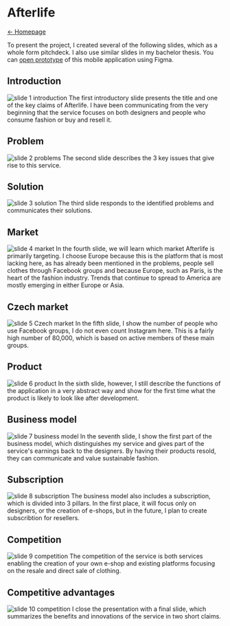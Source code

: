# Afterlife
[← Homepage](https://martinstroleny.github.io/english-for-designers/07-homepage/index)

To present the project, I created several of the following slides, which as a whole form pitchdeck. I also use similar slides in my bachelor thesis.
You can [open prototype](https://www.figma.com/proto/FJZ6pTPnp5Fmd6ZNJuhmjd/Afterlife?page-id=22%3A4&node-id=684%3A31120&viewport=1266%2C168%2C0.02&scaling=scale-down&starting-point-node-id=714%3A25533&show-proto-sidebar=1) of this mobile application using Figma.

## Introduction
![slide 1 introduction](img/slide-1.png)
The first introductory slide presents the title and one of the key claims of Afterlife. I have been communicating from the very beginning that the service focuses on both designers and people who consume fashion or buy and resell it.

## Problem
![slide 2 problems](img/slide-2.png)
The second slide describes the 3 key issues that give rise to this service.

## Solution
![slide 3 solution](img/slide-3.png)
The third slide responds to the identified problems and communicates their solutions.

## Market
![slide 4 market](img/slide-4.png)
In the fourth slide, we will learn which market Afterlife is primarily targeting. I choose Europe because this is the platform that is most lacking here, as has already been mentioned in the problems, people sell clothes through Facebook groups and because Europe, such as Paris, is the heart of the fashion industry. Trends that continue to spread to America are mostly emerging in either Europe or Asia.

## Czech market
![slide 5 Czech market](img/slide-5.png)
In the fifth slide, I show the number of people who use Facebook groups, I do not even count Instagram here. This is a fairly high number of 80,000, which is based on active members of these main groups.

## Product
![slide 6 product](img/slide-6.png)
In the sixth slide, however, I still describe the functions of the application in a very abstract way and show for the first time what the product is likely to look like after development.

## Business model
![slide 7 business model](img/slide-7.png)
In the seventh slide, I show the first part of the business model, which distinguishes my service and gives part of the service's earnings back to the designers. By having their products resold, they can communicate and value sustainable fashion.

## Subscription
![slide 8 subscription](img/slide-8.png)
The business model also includes a subscription, which is divided into 3 pillars. In the first place, it will focus only on designers, or the creation of e-shops, but in the future, I plan to create subscribtion for resellers.

## Competition
![slide 9 competition](img/slide-9.png)
The competition of the service is both services enabling the creation of your own e-shop and existing platforms focusing on the resale and direct sale of clothing.

## Competitive advantages
![slide 10 competition](img/slide-10.png)
I close the presentation with a final slide, which summarizes the benefits and innovations of the service in two short claims.
